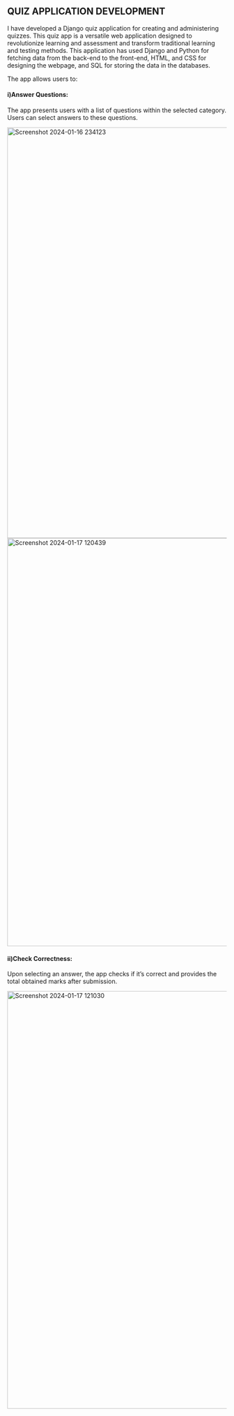 
## QUIZ APPLICATION DEVELOPMENT


I have developed a Django quiz application for creating and administering quizzes. This quiz app is a versatile web application designed to revolutionize learning and assessment and transform traditional learning and testing methods. This application has used Django and Python for fetching data from the back-end to the front-end, HTML, and CSS for designing the webpage, and SQL for storing the data in the databases.

The app allows users to:
#### i)Answer Questions: 
The app presents users with a list of questions within the selected category. Users can select answers to these questions.

<img width="943" alt="Screenshot 2024-01-16 234123" src="https://github.com/Balaji7077/Quiz_Application_Devlopment_Using_Django/assets/149072462/2ef2282d-8cde-4af0-89ed-6d6e0a2dbee3">

<img width="937" alt="Screenshot 2024-01-17 120439" src="https://github.com/Balaji7077/Quiz_Application_Devlopment_Using_Django/assets/149072462/13d81ee8-12ac-4883-9a27-720e5e6714cf">

#### ii)Check Correctness: 
Upon selecting an answer, the app checks if it’s correct and provides the total obtained marks after submission. 

<img width="959" alt="Screenshot 2024-01-17 121030" src="https://github.com/Balaji7077/Quiz_Application_Devlopment_Using_Django/assets/149072462/5a763152-1216-4109-97a1-8ed91fd81ae3">


